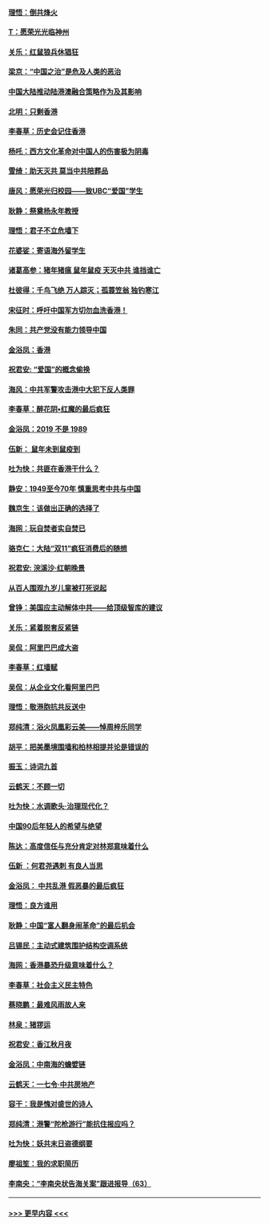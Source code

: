 #### [理悟：倒共烽火](../pages/nsc993/n11668844.md?t=11210122) 
#### [T：愿荣光光临神州](../pages/nsc993/n11668421.md?t=11210122) 
#### [关乐：红鼠狼兵休猖狂](../pages/nsc993/n11668378.md?t=11210122) 
#### [梁京：“中国之治”是危及人类的恶治](../pages/nsc993/n11668328.md?t=11210122) 
#### [中国大陆推动陆港澳融合策略作为及其影响](../pages/nsc993/n11668157.md?t=11210122) 
#### [北明：只剩香港](../pages/nsc993/n11668002.md?t=11210122) 
#### [李春草：历史会记住香港](../pages/nsc993/n11667927.md?t=11210122) 
#### [杨吒：西方文化革命对中国人的伤害极为阴毒](../pages/nsc993/n11664521.md?t=11210122) 
#### [雪绮：助天灭共 莫当中共陪葬品](../pages/nsc993/n11662650.md?t=11210122) 
#### [唐风：愿荣光归校园——致UBC“爱国”学生](../pages/nsc993/n11662194.md?t=11210122) 
#### [耿静：祭奠杨永年教授](../pages/nsc993/n11662514.md?t=11210122) 
#### [理悟：君子不立危墙下](../pages/nsc993/n11662172.md?t=11210122) 
#### [花婆娑：寄语海外留学生](../pages/nsc993/n11662121.md?t=11210122) 
#### [诸葛高参：猪年猪瘟 鼠年鼠疫 天灭中共 谁挡谁亡](../pages/nsc993/n11661980.md?t=11210122) 
#### [杜彼得：千鸟飞绝 万人踪灭；孤蓑笠翁 独钓寒江](../pages/nsc993/n11661170.md?t=11210122) 
#### [宋征时：呼吁中国军方切勿血洗香港！](../pages/nsc993/n11415318.md?t=11210122) 
#### [朱同：共产党没有能力领导中国](../pages/nsc993/n11660421.md?t=11210122) 
#### [金浴凤：香港](../pages/nsc993/n11660419.md?t=11210122) 
#### [祝君安: “爱国”的概念偷换](../pages/nsc993/n11659706.md?t=11210122) 
#### [海风：中共军警攻击港中大犯下反人类罪](../pages/nsc993/n11659632.md?t=11210122) 
#### [李春草：醉花阴•红魔的最后疯狂](../pages/nsc993/n11659287.md?t=11210122) 
#### [金浴凤：2019 不是 1989](../pages/nsc993/n11657663.md?t=11210122) 
#### [伍新： 鼠年未到鼠疫到](../pages/nsc993/n11655098.md?t=11210122) 
#### [吐为快：共匪在香港干什么？](../pages/nsc993/n11654891.md?t=11210122) 
#### [静安：1949至今70年 慎重思考中共与中国](../pages/nsc993/n11651244.md?t=11210122) 
#### [魏京生：该做出正确的选择了](../pages/nsc993/n11653084.md?t=11210122) 
#### [海网：玩自焚者实自焚已](../pages/nsc993/n11652423.md?t=11210122) 
#### [骆克仁：大陆“双11”疯狂消费后的随想](../pages/nsc993/n11652305.md?t=11210122) 
#### [祝君安: 浣溪沙·红朝晚景](../pages/nsc993/n11652258.md?t=11210122) 
#### [从百人围观九岁儿童被打死说起](../pages/nsc993/n11651030.md?t=11210122) 
#### [曾铮：美国应主动解体中共——给顶级智库的建议](../pages/nsc993/n11649888.md?t=11210122) 
#### [关乐：紧着脱套反紧链](../pages/nsc993/n11649069.md?t=11210122) 
#### [吴侃：阿里巴巴成大盗](../pages/nsc993/n11645523.md?t=11210122) 
#### [李春草：红墙赋](../pages/nsc993/n11646389.md?t=11210122) 
#### [吴侃：从企业文化看阿里巴巴](../pages/nsc993/n11645476.md?t=11210122) 
#### [理悟：敬港胞抗共反送中](../pages/nsc993/n11645466.md?t=11210122) 
#### [郑纯清：浴火凤凰彩云美——悼周梓乐同学](../pages/nsc993/n11645155.md?t=11210122) 
#### [胡平：把美墨境围墙和柏林相提并论是错误的](../pages/nsc993/n11645134.md?t=11210122) 
#### [振玉：诗词九首](../pages/nsc993/n11644081.md?t=11210122) 
#### [云鹤天：不顾一切](../pages/nsc993/n11643508.md?t=11210122) 
#### [吐为快：水调歌头·治理现代化？](../pages/nsc993/n11643485.md?t=11210122) 
#### [中国90后年轻人的希望与绝望](../pages/nsc993/n11642317.md?t=11210122) 
#### [陈达：高度信任与充分肯定对林郑意味着什么](../pages/nsc993/n11641441.md?t=11210122) 
#### [伍新 ：何君尧遇刺 有良人当思](../pages/nsc993/n11641503.md?t=11210122) 
#### [金浴凤： 中共乱港  假恶暴的最后疯狂](../pages/nsc993/n11641495.md?t=11210122) 
#### [理悟：良方谁用](../pages/nsc993/n11641463.md?t=11210122) 
#### [耿静：中国“富人翻身闹革命”的最后机会](../pages/nsc993/n11640655.md?t=11210122) 
#### [吕锡民：主动式建筑围护结构空调系统](../pages/nsc993/n11640168.md?t=11210122) 
#### [海网：香港暴恐升级意味着什么？](../pages/nsc993/n11635904.md?t=11210122) 
#### [李春草：社会主义民主特色](../pages/nsc993/n11634657.md?t=11210122) 
#### [蔡晓鹏：最难风雨故人来](../pages/nsc993/n11633145.md?t=11210122) 
#### [林泉：猪猡运](../pages/nsc993/n11631469.md?t=11210122) 
#### [祝君安：香江秋月夜](../pages/nsc993/n11631440.md?t=11210122) 
#### [金浴凤：中南海的蟾嬖链](../pages/nsc993/n11631290.md?t=11210122) 
#### [云鹤天：一七令·中共房地产](../pages/nsc993/n11630084.md?t=11210122) 
#### [容干：我是愧对盛世的诗人](../pages/nsc993/n11630059.md?t=11210122) 
#### [郑纯清：港警“陀枪游行”能抗住报应吗？](../pages/nsc993/n11629999.md?t=11210122) 
#### [吐为快：妖共末日盗德纲要](../pages/nsc993/n11628610.md?t=11210122) 
#### [廖祖笙：我的求职简历](../pages/nsc993/n11628492.md?t=11210122) 
#### [李南央：“李南央状告海关案”跟进报导（63）](../pages/nsc993/n11627039.md?t=11210122) 

----
#### [ >>> 更早内容 <<< ](../indexes/nsc993-earlier.md)
